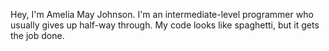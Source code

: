 Hey, I'm Amelia May Johnson. I'm an intermediate-level programmer who usually gives up half-way through. My code looks like spaghetti, but it gets the job done.

<!---
TheAmeliaMay/TheAmeliaMay is a ✨ special ✨ repository because its `README.md` (this file) appears on your GitHub profile.
You can click the Preview link to take a look at your changes.
--->
